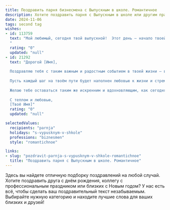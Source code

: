 ```yaml
---
title: Поздравить парня бизнесмена с Выпускным в школе. Романтичное
description: Хотите поздравить парня с Выпускным в школе или другим праздником? Наш ИИ создаст незабываемое поздравление, а вы обязательно выделитесь среди других.  
date: 2024-11-06
tags: second tag
wishes:
- id: 113759
  text: "Мой любимый, сегодня твой выпускной!  Этот день – начало твоей блестящей карьеры бизнесмена,  но для меня он прежде всего символ твоего взросления, твоей силы и красоты.  Пусть все твои начинания будут успешными, а  любовь, которую мы делим, станет твоим самым верным компасом на пути к вершинам.  Я горжусь тобой и бесконечно люблю!
  "
  rating: "0"
  updated: "null"
- id: 21292
  text: "Дорогой [Имя],
  
  Поздравляю тебя с таким важным и радостным событием в твоей жизни – выпускным вечером! Пусть этот день станет началом невероятного путешествия в мир твоих мечтаний. Ты уже сейчас проявляешь такие качества, которые помогут тебе стать успешным бизнесменом – смелость, решительность и неиссякаемый оптимизм.
  
  Пусть каждый шаг на твоём пути будет наполнен любовью к жизни и стремлением к новым вершинам. Ты заслуживаешь всего самого лучшего, и я верю, что ты сможешь достичь любых высот.
  
  Желаю тебе оставаться таким же искренним и вдохновляющим, как сегодня. Пусть твоя жизнь будет полна успехов, радости и романтики. С днем выпуска!
  
  С теплом и любовью,
  [Твоё Имя]"
  rating: "0"
  updated: "null"

selectedValues:
  recipients: "parnja"
  holidays: "s-vypusknym-v-shkole"
  professions: "biznesmen"
  style: "romantichnoe"

links:
- slug: "pozdravit-parnja-s-vypusknym-v-shkole-romantichnoe"
  title: "Поздравить парня с Выпускным в школе. Романтичное"
---
```


Здесь вы найдете отличную подборку поздравлений на любой случай.
Хотите поздравить друга с днём рождения, коллегу с профессиональным праздником или близких с Новым годом? У нас есть всё, чтобы сделать ваш поздравительный текст незабываемым. Выбирайте нужную категорию и находите лучшие слова для ваших близких и друзей!
